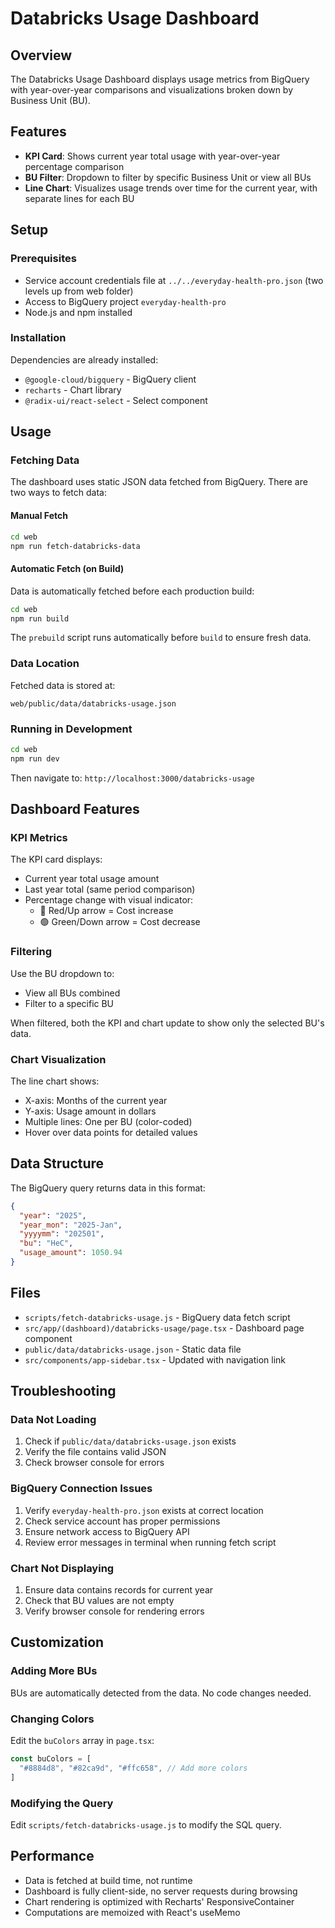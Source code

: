# Databricks Usage Dashboard

## Overview

The Databricks Usage Dashboard displays usage metrics from BigQuery with year-over-year comparisons and visualizations broken down by Business Unit (BU).

## Features

- **KPI Card**: Shows current year total usage with year-over-year percentage comparison
- **BU Filter**: Dropdown to filter by specific Business Unit or view all BUs
- **Line Chart**: Visualizes usage trends over time for the current year, with separate lines for each BU

## Setup

### Prerequisites

- Service account credentials file at `../../everyday-health-pro.json` (two levels up from web folder)
- Access to BigQuery project `everyday-health-pro`
- Node.js and npm installed

### Installation

Dependencies are already installed:
- `@google-cloud/bigquery` - BigQuery client
- `recharts` - Chart library
- `@radix-ui/react-select` - Select component

## Usage

### Fetching Data

The dashboard uses static JSON data fetched from BigQuery. There are two ways to fetch data:

#### Manual Fetch
```bash
cd web
npm run fetch-databricks-data
```

#### Automatic Fetch (on Build)
Data is automatically fetched before each production build:
```bash
cd web
npm run build
```

The `prebuild` script runs automatically before `build` to ensure fresh data.

### Data Location

Fetched data is stored at:
```
web/public/data/databricks-usage.json
```

### Running in Development

```bash
cd web
npm run dev
```

Then navigate to: `http://localhost:3000/databricks-usage`

## Dashboard Features

### KPI Metrics

The KPI card displays:
- Current year total usage amount
- Last year total (same period comparison)
- Percentage change with visual indicator:
  - 🔴 Red/Up arrow = Cost increase
  - 🟢 Green/Down arrow = Cost decrease

### Filtering

Use the BU dropdown to:
- View all BUs combined
- Filter to a specific BU

When filtered, both the KPI and chart update to show only the selected BU's data.

### Chart Visualization

The line chart shows:
- X-axis: Months of the current year
- Y-axis: Usage amount in dollars
- Multiple lines: One per BU (color-coded)
- Hover over data points for detailed values

## Data Structure

The BigQuery query returns data in this format:

```json
{
  "year": "2025",
  "year_mon": "2025-Jan",
  "yyyymm": "202501",
  "bu": "HeC",
  "usage_amount": 1050.94
}
```

## Files

- `scripts/fetch-databricks-usage.js` - BigQuery data fetch script
- `src/app/(dashboard)/databricks-usage/page.tsx` - Dashboard page component
- `public/data/databricks-usage.json` - Static data file
- `src/components/app-sidebar.tsx` - Updated with navigation link

## Troubleshooting

### Data Not Loading

1. Check if `public/data/databricks-usage.json` exists
2. Verify the file contains valid JSON
3. Check browser console for errors

### BigQuery Connection Issues

1. Verify `everyday-health-pro.json` exists at correct location
2. Check service account has proper permissions
3. Ensure network access to BigQuery API
4. Review error messages in terminal when running fetch script

### Chart Not Displaying

1. Ensure data contains records for current year
2. Check that BU values are not empty
3. Verify browser console for rendering errors

## Customization

### Adding More BUs

BUs are automatically detected from the data. No code changes needed.

### Changing Colors

Edit the `buColors` array in `page.tsx`:

```typescript
const buColors = [
  "#8884d8", "#82ca9d", "#ffc658", // Add more colors
]
```

### Modifying the Query

Edit `scripts/fetch-databricks-usage.js` to modify the SQL query.

## Performance

- Data is fetched at build time, not runtime
- Dashboard is fully client-side, no server requests during browsing
- Chart rendering is optimized with Recharts' ResponsiveContainer
- Computations are memoized with React's useMemo

